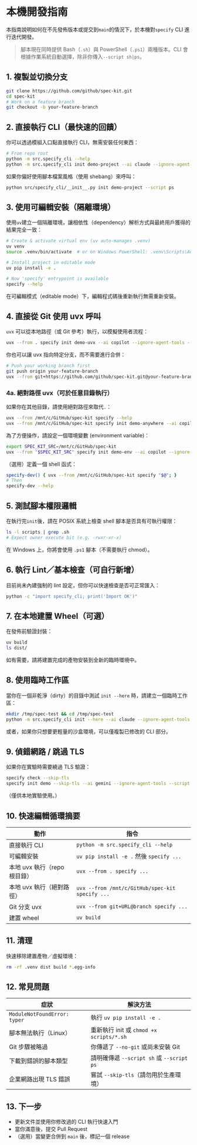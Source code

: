 # 本機開發指南

本指南說明如何在不先發佈版本或提交到`main`的情況下，於本機對`specify` CLI 進行迭代開發。

> 腳本現在同時提供 Bash（`.sh`）與 PowerShell（`.ps1`）兩種版本。CLI 會根據作業系統自動選擇，除非你傳入`--script sh|ps`。

## 1. 複製並切換分支

```bash
git clone https://github.com/github/spec-kit.git
cd spec-kit
# Work on a feature branch
git checkout -b your-feature-branch
```

## 2. 直接執行 CLI（最快速的回饋）

你可以透過模組入口點直接執行 CLI，無需安裝任何東西：

```bash
# From repo root
python -m src.specify_cli --help
python -m src.specify_cli init demo-project --ai claude --ignore-agent-tools --script sh
```

如果你偏好使用腳本檔案風格（使用 shebang）來呼叫：

```bash
python src/specify_cli/__init__.py init demo-project --script ps
```

## 3. 使用可編輯安裝（隔離環境）

使用`uv`建立一個隔離環境，讓相依性（dependency）解析方式與最終用戶獲得的結果完全一致：

```bash
# Create & activate virtual env (uv auto-manages .venv)
uv venv
source .venv/bin/activate  # or on Windows PowerShell: .venv\Scripts\Activate.ps1

# Install project in editable mode
uv pip install -e .

# Now 'specify' entrypoint is available
specify --help
```

在可編輯模式（editable mode）下，編輯程式碼後重新執行無需重新安裝。

## 4. 直接從 Git 使用 uvx 呼叫

`uvx` 可以從本地路徑（或 Git 參考）執行，以模擬使用者流程：

```bash
uvx --from . specify init demo-uvx --ai copilot --ignore-agent-tools --script sh
```

你也可以讓 uvx 指向特定分支，而不需要進行合併：

```bash
# Push your working branch first
git push origin your-feature-branch
uvx --from git+https://github.com/github/spec-kit.git@your-feature-branch specify init demo-branch-test --script ps
```

### 4a. 絕對路徑 uvx（可於任意目錄執行）

如果你在其他目錄，請使用絕對路徑來取代`.`：

```bash
uvx --from /mnt/c/GitHub/spec-kit specify --help
uvx --from /mnt/c/GitHub/spec-kit specify init demo-anywhere --ai copilot --ignore-agent-tools --script sh
```

為了方便操作，請設定一個環境變數 (environment variable)：

```bash
export SPEC_KIT_SRC=/mnt/c/GitHub/spec-kit
uvx --from "$SPEC_KIT_SRC" specify init demo-env --ai copilot --ignore-agent-tools --script ps
```

（選用）定義一個 shell 函式：

```bash
specify-dev() { uvx --from /mnt/c/GitHub/spec-kit specify "$@"; }
# Then
specify-dev --help
```

## 5. 測試腳本權限邏輯

在執行完`init`後，請在 POSIX 系統上檢查 shell 腳本是否具有可執行權限：

```bash
ls -l scripts | grep .sh
# Expect owner execute bit (e.g. -rwxr-xr-x)
```

在 Windows 上，你將會使用 `.ps1` 腳本（不需要執行 chmod）。

## 6. 執行 Lint／基本檢查（可自行新增）

目前尚未內建強制的 lint 設定，但你可以快速檢查是否可正常匯入：

```bash
python -c "import specify_cli; print('Import OK')"
```

## 7. 在本地建置 Wheel（可選）

在發佈前驗證封裝：

```bash
uv build
ls dist/
```

如有需要，請將建置完成的產物安裝到全新的臨時環境中。

## 8. 使用臨時工作區

當你在一個非乾淨（dirty）的目錄中測試 `init --here` 時，請建立一個臨時工作區：

```bash
mkdir /tmp/spec-test && cd /tmp/spec-test
python -m src.specify_cli init --here --ai claude --ignore-agent-tools --script sh  # if repo copied here
```

或者，如果你只想要更輕量的沙盒環境，可以僅複製已修改的 CLI 部分。

## 9. 偵錯網路 / 跳過 TLS

如果你在實驗時需要繞過 TLS 驗證：

```bash
specify check --skip-tls
specify init demo --skip-tls --ai gemini --ignore-agent-tools --script ps
```

（僅供本地實驗使用。）

## 10. 快速編輯循環摘要

| 動作 | 指令 |
|------|------|
| 直接執行 CLI | `python -m src.specify_cli --help` |
| 可編輯安裝 | `uv pip install -e .` 然後 `specify ...` |
| 本地 uvx 執行（repo 根目錄） | `uvx --from . specify ...` |
| 本地 uvx 執行（絕對路徑） | `uvx --from /mnt/c/GitHub/spec-kit specify ...` |
| Git 分支 uvx | `uvx --from git+URL@branch specify ...` |
| 建置 wheel | `uv build` |

## 11. 清理

快速移除建置產物／虛擬環境：

```bash
rm -rf .venv dist build *.egg-info
```

## 12. 常見問題

| 症狀 | 解決方法 |
|------|----------|
| `ModuleNotFoundError: typer` | 執行 `uv pip install -e .` |
| 腳本無法執行（Linux） | 重新執行 init 或 `chmod +x scripts/*.sh` |
| Git 步驟被略過 | 你傳遞了 `--no-git` 或尚未安裝 Git |
| 下載到錯誤的腳本類型 | 請明確傳遞 `--script sh` 或 `--script ps` |
| 企業網路出現 TLS 錯誤 | 嘗試 `--skip-tls`（請勿用於生產環境） |

## 13. 下一步

- 更新文件並使用你修改過的 CLI 執行快速入門
- 當你滿意後，提交 Pull Request
- （選用）當變更合併到 `main` 後，標記一個 release
